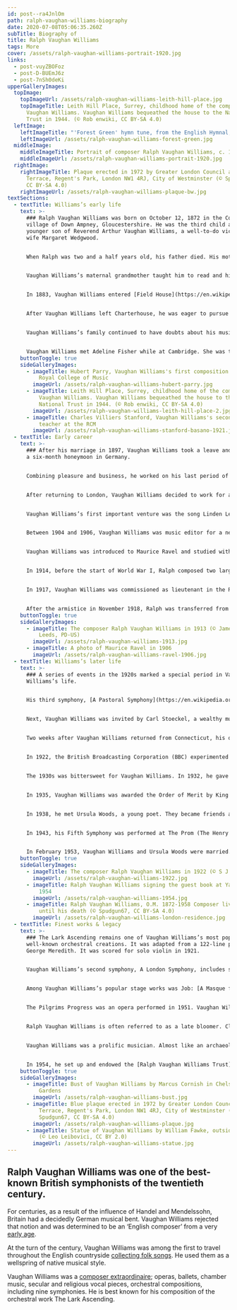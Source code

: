 ```yaml
---
id: post--ra4JnlOm
path: ralph-vaughan-williams-biography
date: 2020-07-08T05:06:35.260Z
subTitle: Biography of
title: Ralph Vaughan Williams
tags: More
cover: /assets/ralph-vaughan-williams-portrait-1920.jpg
links:
  - post-vuyZBOFoz
  - post-D-BUEmJ6z
  - post-7nSh0deKi
upperGalleryImages:
  topImage:
    topImageUrl: /assets/ralph-vaughan-williams-leith-hill-place.jpg
    topImageTitle: Leith Hill Place, Surrey, childhood home of the composer Ralph
      Vaughan Williams. Vaughan Williams bequeathed the house to the National
      Trust in 1944. (© Rob enwiki, CC BY-SA 4.0)
  leftImage:
    leftImageTitle: "'Forest Green' hymn tune, from the English Hymnal, 1906"
    leftImageUrl: /assets/ralph-vaughan-williams-forest-green.jpg
  middleImage:
    middleImageTitle: Portrait of composer Ralph Vaughan Williams, c. 1920 (© E. O. Hoppé, PD-US)
    middleImageUrl: /assets/ralph-vaughan-williams-portrait-1920.jpg
  rightImage:
    rightImageTitle: Plaque erected in 1972 by Greater London Council at 10 Hanover
      Terrace, Regent's Park, London NW1 4RJ, City of Westminster (© Spudgun67,
      CC BY-SA 4.0)
    rightImageUrl: /assets/ralph-vaughan-williams-plaque-bw.jpg
textSections:
  - textTitle: Williams’s early life
    text: >-
      ### Ralph Vaughan Williams was born on October 12, 1872 in the Cotswold
      village of Down Ampney, Gloucestershire. He was the third child and
      younger son of Reverend Arthur Vaughan Williams, a well-to-do vicar, and
      wife Margaret Wedgwood.


      When Ralph was two and a half years old, his father died. His mother returned to her mother’s mansion at Leith Hill Place.


      Vaughan Williams’s maternal grandmother taught him to read and his aunt gave him his first music lessons. By the time he was six, he had composed his first piano piece, The Robins Nest. He was an insatiable reader and had an impressive collection of books in his nursery.


      In 1883, Vaughan Williams entered [Field House](https://en.wikipedia.org/wiki/St_Aubyns_School), a preparatory school in Rottingdean, in the city of Brighton and Hove, East Sussex. In 1887, he transferred to a public school, Charterhouse, in Godalming, Surrey. He had taken violin, piano, and viola lessons. At Charterhouse, he decided to organize a concert. He performed one of his own compositions, a Pianoforte Trio in G.


      After Vaughan Williams left Charterhouse, he was eager to pursue a career as a musician. The viola was his favorite instrument. The viola raised some eyebrows in his family, so it was decided that he should begin a musical career by studying to be an organist, which was more in keeping with his social status. In 1890, Vaughan Williams entered the [Royal College of Music (RCM)](https://www.rcm.ac.uk/) in London. He studied organ with Walter Parrott and composition with his idol, Hubert Parry.


      Vaughan Williams’s family continued to have doubts about his musical talent and the efficacy of a musical career and insisted that he get a university education. To appease his family, he left RCM and entered Trinity College, Cambridge in 1892. He studied music and history. He received his Bachelor of Music in 1894 and his Bachelor of Arts in 1895. He returned to RCM in 1895 and completed his studies. In that same year he obtained a job at St. Barnabas as a church organist and choirmaster.


      Vaughan Williams met Adeline Fisher while at Cambridge. She was the daughter of Herbert William Fisher, a noted British historian. They were married on October 9, 1897.
    buttonToggle: true
    sideGalleryImages:
      - imageTitle: Hubert Parry, Vaughan Williams's first composition teacher at the
          Royal College of Music
        imageUrl: /assets/ralph-vaughan-williams-hubert-parry.jpg
      - imageTitle: Leith Hill Place, Surrey, childhood home of the composer Ralph
          Vaughan Williams. Vaughan Williams bequeathed the house to the
          National Trust in 1944. (© Rob enwiki, CC BY-SA 4.0)
        imageUrl: /assets/ralph-vaughan-williams-leith-hill-place-2.jpg
      - imageTitle: Charles Villiers Stanford, Vaughan Williams's second composition
          teacher at the RCM
        imageUrl: /assets/ralph-vaughan-williams-stanford-basano-1921.jpg
  - textTitle: Early career
    text: >-
      ### After his marriage in 1897, Vaughan Williams took a leave and went on
      a six-month honeymoon in Germany.


      Combining pleasure and business, he worked on his last period of formal study in composition as an apprentice musician with Max Bruch.


      After returning to London, Vaughan Williams decided to work for a doctorate in music at Cambridge. He passed his examination and earned his Doctor of Music at Cambridge in 1899. It was formerly conferred in 1901.


      Vaughan Williams’s first important venture was the song Linden Lea which he composed in 1902. It was printed in the Vocalist, a music publication, and later as separate sheet music.


      Between 1904 and 1906, Vaughan Williams was music editor for a new hymn book, [The English Hymnal](https://en.wikipedia.org/wiki/The_English_Hymnal). He wrote Sine Nomini (For all the Saints). Also, he helped found the amateur Leith Hill Music Festival in 1905. He was appointed principal conductor.


      Vaughan Williams was introduced to Maurice Ravel and studied with him for three months in Paris, between 1907 and 1908. He credits Ravel with helping him replace his old style with freshness and imagination.


      In 1914, before the start of World War I, Ralph composed two large scale works, the first version of [A London Symphony](https://en.wikipedia.org/wiki/A_London_Symphony) and [The Lark Ascending](https://en.wikipedia.org/wiki/The_Lark_Ascending_(Vaughan_Williams)). When the war started, he felt obligated to enlist. He began his military service in the Royal Army Medical Corp as an ambulance orderly with the rank of private.


      In 1917, Vaughan Williams was commissioned as lieutenant in the Royal Artillery where he was responsible for the guns and horses. The continued noise of the guns damaged his hearing and led to deafness in his later years.


      After the armistice in November 1918, Ralph was transferred from the artillery unit and given the title Director of Music in the First Army of the British Expeditionary Force in France. He had been offered a teaching position at RCM. He would immediately move back into academia as a professor upon being dismissed from the army.
    buttonToggle: true
    sideGalleryImages:
      - imageTitle: The composer Ralph Vaughan Williams in 1913 (© James Bacon and Sons,
          Leeds, PD-US)
        imageUrl: /assets/ralph-vaughan-williams-1913.jpg
      - imageTitle: A photo of Maurice Ravel in 1906
        imageUrl: /assets/ralph-vaughan-williams-ravel-1906.jpg
  - textTitle: Williams’s later life
    text: >-
      ### A series of events in the 1920s marked a special period in Vaughan
      Williams’s life.


      His third symphony, [A Pastoral Symphony](https://en.wikipedia.org/wiki/A_Pastoral_Symphony), was performed in Queen’s Hall with [Adrian Boult](https://en.wikipedia.org/wiki/Adrian_Boult) conducting the Orchestra of the Royal Philharmonics Society.


      Next, Vaughan Williams was invited by Carl Stoeckel, a wealthy music patron from Connecticut, to come to America and participate in a musical festival in Norwalk, Connecticut and conduct A Pastoral Symphony.


      Two weeks after Vaughan Williams returned from Connecticut, his one-act opera The Shepherds of the Delectable Mountains was performed at the RCM. The piece was a chapter in the story of his lifelong concern to make an opera from John Bunyan’s The Pilgrim’s Progress. The occasion was honored by the presence of [Queen Mary](https://en.wikipedia.org/wiki/Mary_of_Teck), the consort of [King George V](https://en.wikipedia.org/wiki/George_V).


      In 1922, the British Broadcasting Corporation (BBC) experimented with a new initiative. After everything was in place, Vaughan Williams gave his first broadcast talk on Christmas Eve in 1924. This became an important part of his life in music


      The 1930s was bittersweet for Vaughan Williams. In 1932, he gave a series of lectures at Bryn Mawr College in Pennsylvania. Later, in 1934, his longtime friend, Gustav Holst died.


      In 1935, Vaughan Williams was awarded the Order of Merit by King George V. Two years later, in 1937, his mother died. At the same time his wife, Adeline, had become increasingly immobile with arthritis.


      In 1938, he met Ursula Woods, a young poet. They became friends and over the next decade, she would become his muse and help him take care of his ailing wife. When World War II broke out, Vaughan Williams did civilian war work and composed a film score for the film [49th Parallel](https://en.wikipedia.org/wiki/49th_Parallel_(film)).


      In 1943, his Fifth Symphony was performed at The Prom (The Henry Wood Promenade Concerts). His Sixth Symphony followed in 1948. In 1951 Vaughan Williams’s wife died. This occurred about the same time that his last opera The Pilgrims Progress, John Bunyan’s allegory, was staged at Convent Gardens.


      In February 1953, Vaughan Williams and Ursula Woods were married. He was forty years her senior. In 1954, they traveled to America where he was asked to lecture and conduct at Cornell University in Ithaca, New York. During the mid to late fifties, the Seventh, Eighth, and Ninth Symphonies were completed.
    buttonToggle: true
    sideGalleryImages:
      - imageTitle: The composer Ralph Vaughan Williams in 1922 (© S J Loeb, PD-US)
        imageUrl: /assets/ralph-vaughan-williams-1922.jpg
      - imageTitle: Ralph Vaughan Williams signing the guest book at Yale University in
          1954
        imageUrl: /assets/ralph-vaughan-williams-1954.jpg
      - imageTitle: Ralph Vaughan Williams, O.M. 1872-1958 Composer lived here from 1953
          until his death (© Spudgun67, CC BY-SA 4.0)
        imageUrl: /assets/ralph-vaughan-williams-london-residence.jpg
  - textTitle: Finest works & legacy
    text: >-
      ### The Lark Ascending remains one of Vaughan Williams’s most popular and
      well-known orchestral creations. It was adapted from a 122-line poem by
      George Meredith. It was scored for solo violin in 1921.


      Vaughan Williams’s second symphony, A London Symphony, includes sounds heard in London and remains well received. Also popular among his orchestral music is Fantasia on a Theme by Thomas Tallis. A composer of English sacred music, Tallis was a sixteenth century English composer.


      Among Vaughan Williams’s popular stage works was Job: [A Masque for Dancing](https://en.wikipedia.org/wiki/Job:_A_Masque_for_Dancing), a one act ballet performed in 1931. It was the first ballet to be performed by an entirely British team.


      The Pilgrims Progress was an opera performed in 1951. Vaughan Williams based it on John Bunyan’s allegory The Pilgrim’s Progress. Its acceptance was slow, but it is now appreciated and frequently performed.


      Ralph Vaughan Williams is often referred to as a late bloomer. Clearly, he was not a prodigy, but when one reviews his life, one can only wonder why his potential wasn’t tapped when he wrote his first song for piano at six years of age.


      Vaughan Williams was a prolific musician. Almost like an archaeologist, Vaughan Williams discovered and preserved over eight hundred folk songs. He was the embodiment of the pioneering spirit of English music.


      In 1954, he set up and endowed the [Ralph Vaughan Williams Trust](https://rvwtrust.org.uk/) to support young composers and to promote new or neglected music. On August 26, 1958, Ralph Vaughan Williams died at Hanover Terrace. After a private funeral at Golders Green, he was cremated and his ashes placed in the north choir aisle of Westminster Abbey.
    buttonToggle: true
    sideGalleryImages:
      - imageTitle: Bust of Vaughan Williams by Marcus Cornish in Chelsea Embankment
          Gardens
        imageUrl: /assets/ralph-vaughan-williams-bust.jpg
      - imageTitle: Blue plaque erected in 1972 by Greater London Council at 10 Hanover
          Terrace, Regent's Park, London NW1 4RJ, City of Westminster (©
          Spudgun67, CC BY-SA 4.0)
        imageUrl: /assets/ralph-vaughan-williams-plaque.jpg
      - imageTitle: Statue of Vaughan Williams by William Fawke, outside Dorking Halls
          (© Leo Leibovici, CC BY 2.0)
        imageUrl: /assets/ralph-vaughan-williams-statue.jpg
---
```

## Ralph Vaughan Williams was one of the best-known British symphonists of the twentieth century.

For centuries, as a result of the influence of Handel and Mendelssohn, Britain had a decidedly German musical bent. Vaughan Williams rejected that notion and was determined to be an ‘English composer’ from a very [early age](/ralph-vaughan-williams-biography#1).

At the turn of the century, Vaughan Williams was among the first to travel throughout the English countryside [collecting folk songs](/ralph-vaughan-williams-biography#4). He used them as a wellspring of native musical style.

Vaughan Williams was a [composer extraordinaire](/ralph-vaughan-williams-biography#3); operas, ballets, chamber music, secular and religious vocal pieces, orchestral compositions, including nine symphonies. He is best known for his composition of the orchestral work The Lark Ascending.